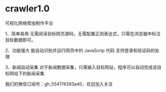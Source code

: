 # crawler1.0

可视化网络爬虫制作平台

1、简单易用
无需阅读目标网页源码，无需配置正则表达式，只需在浏览器中标注目标数据即可。

2、功能强大
能自动识别并运行网页中的 JavaScrip 代码
支持登录和验证码的处理

3、新闻自动采集
对于新闻数据采集，只需输入目标网站，程序可以自动完成该目标网站下的新闻采集

我们的微信订阅号：gh_554174393a40，欢迎加入关注
